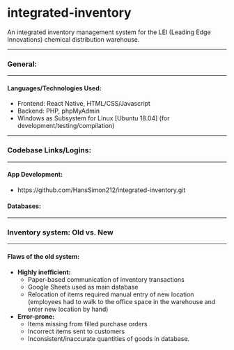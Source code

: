 # integrated-inventory

An integrated inventory management system for the LEI (Leading Edge Innovations) chemical distribution warehouse.

<hr>
<h3>General:</h3>
<hr>
   
<h4>Languages/Technologies Used:</h4>
<ul>
 <li>Frontend: React Native, HTML/CSS/Javascript</li>
 <li>Backend: PHP, phpMyAdmin</li>
 <li>Windows as Subsystem for Linux [Ubuntu 18.04] (for development/testing/compilation)</li>
</ul>

<!-- Useful links for programmers -->
<hr>
<h3>Codebase Links/Logins:</h3>
<hr>
   
<h4>App Development:</h4>
<ul>
    <li>https://github.com/HansSimon212/integrated-inventory.git</li>
</ul>

<h4>Databases:</h4>
<ul>
</ul>

<!-- Notes about the improvements from the existing system to the new system.-->
<hr>
<h3>Inventory system: Old vs. New</h3>
<hr>

<h4>Flaws of the old system:</h4>
<ul>
    <li><b>Highly inefficient:</b> 
        <ul>
            <li>Paper-based communication of inventory transactions</li>
            <li>Google Sheets used as main database</li>
            <li>Relocation of items required manual entry of new location (employees had to walk to the office space in the warehouse and enter new location by hand)</li>
        </ul> 
    </li>
   <li><b>Error-prone:</b>
        <ul>
            <li>Items missing from filled purchase orders</li>
            <li>Incorrect items sent to customers</li>
            <li>Inconsistent/inaccurate quantities of goods in database.</li>
        </ul> 
    </li>
</ul>
